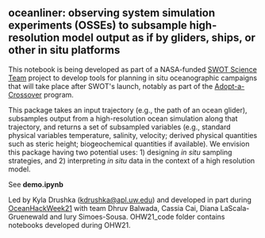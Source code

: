 ## oceanliner: observing system simulation experiments (OSSEs) to subsample high-resolution model output as if by gliders, ships, or other in situ platforms

This notebook is being developed as part of a NASA-funded [SWOT Science Team](https://swot.jpl.nasa.gov/science/oceanography/) project to develop tools for planning in situ oceanographic campaigns that will take place after SWOT's launch, notably as part of the [Adopt-a-Crossover](https://www.swot-adac.org) program. 

This package takes an input trajectory (e.g., the path of an ocean glider), subsamples output from a high-resolution ocean simulation along that trajectory, and returns a set of subsampled variables (e.g., standard physical variables temperature, salinity, velocity; derived physical quantities such as steric height; biogeochemical quantities if available).  We envision this package having two potential uses: 1) designing *in situ* sampling strategies, and 2) interpreting *in situ* data in the context of a high resolution model.

See **demo.ipynb**




Led by Kyla Drushka (kdrushka@apl.uw.edu) and developed in part during [OceanHackWeek21](https://oceanhackweek.github.io/hackweek.html) with team Dhruv Balwada, Cassia Cai, Diana LaScala-Gruenewald and Iury Simoes-Sousa. OHW21_code folder contains notebooks developed during OHW21.

